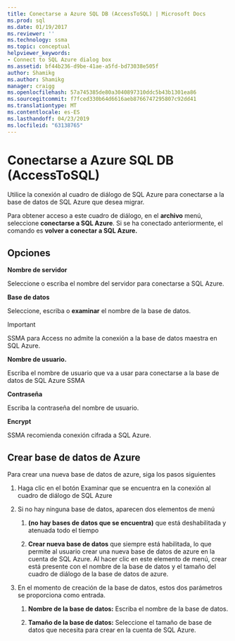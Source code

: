 ```yaml
---
title: Conectarse a Azure SQL DB (AccessToSQL) | Microsoft Docs
ms.prod: sql
ms.date: 01/19/2017
ms.reviewer: ''
ms.technology: ssma
ms.topic: conceptual
helpviewer_keywords:
- Connect to SQL Azure dialog box
ms.assetid: bf44b236-d9be-41ae-a5fd-bd73038e505f
author: Shamikg
ms.author: Shamikg
manager: craigg
ms.openlocfilehash: 57a745385de80a3040897310ddc5b43b1301ea86
ms.sourcegitcommit: f7fced330b64d6616aeb8766747295807c92dd41
ms.translationtype: MT
ms.contentlocale: es-ES
ms.lasthandoff: 04/23/2019
ms.locfileid: "63138765"
---
```

# <a name="connect-to-azure-sql-db-accesstosql"></a>Conectarse a Azure SQL DB (AccessToSQL)
Utilice la conexión al cuadro de diálogo de SQL Azure para conectarse a la base de datos de SQL Azure que desea migrar.  
  
Para obtener acceso a este cuadro de diálogo, en el **archivo** menú, seleccione **conectarse a SQL Azure**. Si se ha conectado anteriormente, el comando es **volver a conectar a SQL Azure.**  
  
## <a name="options"></a>Opciones  
**Nombre de servidor**  
  
Seleccione o escriba el nombre del servidor para conectarse a SQL Azure.  
  
**Base de datos**  
  
Seleccione, escriba o **examinar** el nombre de la base de datos.  
  
> [!IMPORTANT]  
> SSMA para Access no admite la conexión a la base de datos maestra en SQL Azure.  
  
**Nombre de usuario.**  
  
Escriba el nombre de usuario que va a usar para conectarse a la base de datos de SQL Azure SSMA  
  
**Contraseña**  
  
Escriba la contraseña del nombre de usuario.  
  
**Encrypt**  
  
SSMA recomienda conexión cifrada a SQL Azure.  
  
## <a name="create-azure-database"></a>Crear base de datos de Azure  
Para crear una nueva base de datos de azure, siga los pasos siguientes  
  
1.  Haga clic en el botón Examinar que se encuentra en la conexión al cuadro de diálogo de SQL Azure  
  
2.  Si no hay ninguna base de datos, aparecen dos elementos de menú  
  
    1.  **(no hay bases de datos que se encuentra)**  que está deshabilitada y atenuada todo el tiempo  
  
    2.  **Crear nueva base de datos** que siempre está habilitada, lo que permite al usuario crear una nueva base de datos de azure en la cuenta de SQL Azure. Al hacer clic en este elemento de menú, crear está presente con el nombre de la base de datos y el tamaño del cuadro de diálogo de la base de datos de azure.  
  
3.  En el momento de creación de la base de datos, estos dos parámetros se proporciona como entrada.  
  
    1.  **Nombre de la base de datos:** Escriba el nombre de la base de datos.  
  
    2.  **Tamaño de la base de datos:** Seleccione el tamaño de base de datos que necesita para crear en la cuenta de SQL Azure.  
  

